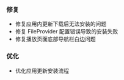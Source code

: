 ### 修复

- 修复应用内更新下载后无法安装的问题
- 修复 FileProvider 配置错误导致的安装失败
- 修复播放页面底部导航栏白边问题

### 优化

- 优化应用更新安装流程


